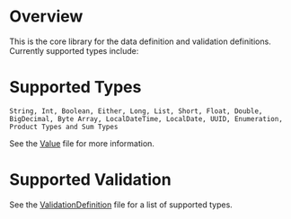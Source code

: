 # Overview

This is the core library for the data definition and validation definitions.  Currently supported types include:

# Supported Types

`String, Int, Boolean, Either, Long, List, Short, Float, Double, BigDecimal, Byte Array, LocalDateTime,
LocalDate, UUID, Enumeration, Product Types and Sum Types`

See the [Value](src/main/scala/com/bones/data/HigherOrderValue.scala) file for more information.

# Supported Validation

See the [ValidationDefinition](src/main/scala/com/bones/validation/ValidationDefinition.scala) file 
for a list of supported types.




